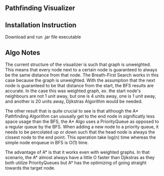 ## Pathfinding Visualizer

## Installation Instruction

Download and run .jar file executable

## Algo Notes

The current structure of the visualizer is such that graph is unweighted. This means that every node next to a certain node is guaranteed to always be the same distance from that node.
The Breath-First Search works in this case because the graph is unweighted. With the assumption that the next node is guaranteed to be that distance from the start, the BFS results are accurate.
In the case this was weighted graph, ex. the start node's neighbours are not 1 unit away, but one is 4 units away, one is 1 unit away, and another is 20 units away, Djikstras Algorithm would be needed.

The other result that is quite crucial to see is that although the A* Pathfinding Algorithm can ususally get to the end node in significatly less space usage than the BFS, the A* Algo uses a PriorityQueue as opposed to a regular queue by the BFS. When adding a new node to a priority queue, it needs to be percolated up or down such that the head node is always the closest node to the end point. This
operation take log(n) time whereas the simple node enqueue in BFS is O(1) time.

The advantage of A* is that it works even with weighted graphs. In that scenario, the A* almost always have a little O faster than Djikstras as they both utilize PriorityQueues but A\* has the
optimizing of going straight towards the target node.
